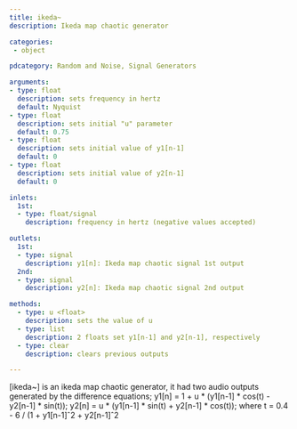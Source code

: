 ```yaml
---
title: ikeda~
description: Ikeda map chaotic generator

categories:
 - object

pdcategory: Random and Noise, Signal Generators

arguments:
- type: float
  description: sets frequency in hertz
  default: Nyquist
- type: float
  description: sets initial "u" parameter
  default: 0.75
- type: float
  description: sets initial value of y1[n-1]
  default: 0
- type: float
  description: sets initial value of y2[n-1]
  default: 0

inlets:
  1st:
  - type: float/signal
    description: frequency in hertz (negative values accepted)

outlets:
  1st:
  - type: signal
    description: y1[n]: Ikeda map chaotic signal 1st output
  2nd:
  - type: signal
    description: y2[n]: Ikeda map chaotic signal 2nd output

methods:
  - type: u <float>
    description: sets the value of u
  - type: list
    description: 2 floats set y1[n-1] and y2[n-1], respectively
  - type: clear
    description: clears previous outputs

---
```


[ikeda~] is an ikeda map chaotic generator, it had two audio outputs generated by the difference equations;
y1[n] = 1 + u * (y1[n-1] * cos(t) - y2[n-1] * sin(t));
y2[n] = u * (y1[n-1] * sin(t) + y2[n-1] * cos(t));
where t = 0.4 - 6 / (1 + y1[n-1]ˆ2 + y2[n-1]ˆ2

